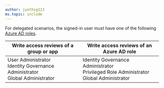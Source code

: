 ```yaml
---
author: jyothig123
ms.topic: include
---
```


For delegated scenarios, the signed-in user must have one of the following [Azure AD roles](/azure/active-directory/roles/permissions-reference?toc=%2Fgraph%2Ftoc.json).

|Write access reviews of a group or app  |Write access reviews of an Azure AD role  |
|---------|---------|
|User Administrator <br/> Identity Governance Administrator <br/> Global Administrator  | Identity Governance Administrator </br> Privileged Role Administrator <br/>  Global Administrator        |